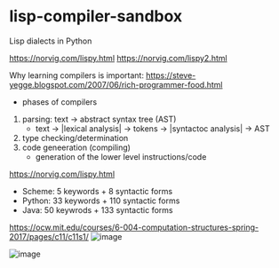 # lisp-compiler-sandbox
Lisp dialects in Python

https://norvig.com/lispy.html
https://norvig.com/lispy2.html

Why learning compilers is important:
https://steve-yegge.blogspot.com/2007/06/rich-programmer-food.html
- phases of compilers
 1. parsing: text -> abstract syntax tree (AST)
    - text -> |lexical analysis| -> tokens -> |syntactoc analysis| -> AST
 2. type checking/determination
 3. code geneeration (compiling)
    - generation of the lower level instructions/code


https://norvig.com/lispy.html
- Scheme: 5 keywords + 8 syntactic forms
- Python: 33 keywords + 110 syntactic forms
- Java: 50 keywrods + 133 syntactic forms



https://ocw.mit.edu/courses/6-004-computation-structures-spring-2017/pages/c11/c11s1/
![image](https://github.com/user-attachments/assets/eb02d912-f67b-4bc7-920d-b27324b239cf)

![image](https://github.com/user-attachments/assets/f3772667-7ae7-4938-93cd-56f7a9abdbdc)


